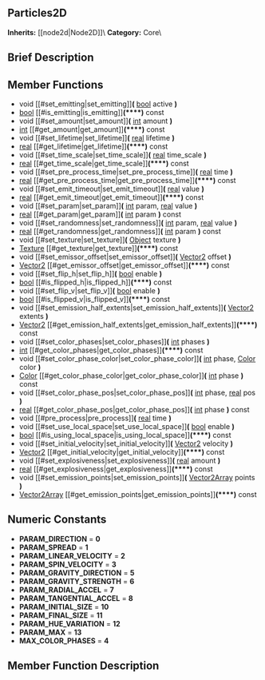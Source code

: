 ##  Particles2D  
**Inherits:** [[node2d|Node2D]]\\
**Category:** Core\\
##  Brief Description  

##  Member Functions 
  * void [[#set_emitting|set_emitting]]**(** [bool](class_bool) active **)**
  * [bool](class_bool) [[#is_emitting|is_emitting]]**(****)** const
  * void [[#set_amount|set_amount]]**(** [int](class_int) amount **)**
  * [int](class_int) [[#get_amount|get_amount]]**(****)** const
  * void [[#set_lifetime|set_lifetime]]**(** [real](class_real) lifetime **)**
  * [real](class_real) [[#get_lifetime|get_lifetime]]**(****)** const
  * void [[#set_time_scale|set_time_scale]]**(** [real](class_real) time_scale **)**
  * [real](class_real) [[#get_time_scale|get_time_scale]]**(****)** const
  * void [[#set_pre_process_time|set_pre_process_time]]**(** [real](class_real) time **)**
  * [real](class_real) [[#get_pre_process_time|get_pre_process_time]]**(****)** const
  * void [[#set_emit_timeout|set_emit_timeout]]**(** [real](class_real) value **)**
  * [real](class_real) [[#get_emit_timeout|get_emit_timeout]]**(****)** const
  * void [[#set_param|set_param]]**(** [int](class_int) param, [real](class_real) value **)**
  * [real](class_real) [[#get_param|get_param]]**(** [int](class_int) param **)** const
  * void [[#set_randomness|set_randomness]]**(** [int](class_int) param, [real](class_real) value **)**
  * [real](class_real) [[#get_randomness|get_randomness]]**(** [int](class_int) param **)** const
  * void [[#set_texture|set_texture]]**(** [Object](class_object) texture **)**
  * [Texture](class_texture) [[#get_texture|get_texture]]**(****)** const
  * void [[#set_emissor_offset|set_emissor_offset]]**(** [Vector2](class_vector2) offset **)**
  * [Vector2](class_vector2) [[#get_emissor_offset|get_emissor_offset]]**(****)** const
  * void [[#set_flip_h|set_flip_h]]**(** [bool](class_bool) enable **)**
  * [bool](class_bool) [[#is_flipped_h|is_flipped_h]]**(****)** const
  * void [[#set_flip_v|set_flip_v]]**(** [bool](class_bool) enable **)**
  * [bool](class_bool) [[#is_flipped_v|is_flipped_v]]**(****)** const
  * void [[#set_emission_half_extents|set_emission_half_extents]]**(** [Vector2](class_vector2) extents **)**
  * [Vector2](class_vector2) [[#get_emission_half_extents|get_emission_half_extents]]**(****)** const
  * void [[#set_color_phases|set_color_phases]]**(** [int](class_int) phases **)**
  * [int](class_int) [[#get_color_phases|get_color_phases]]**(****)** const
  * void [[#set_color_phase_color|set_color_phase_color]]**(** [int](class_int) phase, [Color](class_color) color **)**
  * [Color](class_color) [[#get_color_phase_color|get_color_phase_color]]**(** [int](class_int) phase **)** const
  * void [[#set_color_phase_pos|set_color_phase_pos]]**(** [int](class_int) phase, [real](class_real) pos **)**
  * [real](class_real) [[#get_color_phase_pos|get_color_phase_pos]]**(** [int](class_int) phase **)** const
  * void [[#pre_process|pre_process]]**(** [real](class_real) time **)**
  * void [[#set_use_local_space|set_use_local_space]]**(** [bool](class_bool) enable **)**
  * [bool](class_bool) [[#is_using_local_space|is_using_local_space]]**(****)** const
  * void [[#set_initial_velocity|set_initial_velocity]]**(** [Vector2](class_vector2) velocity **)**
  * [Vector2](class_vector2) [[#get_initial_velocity|get_initial_velocity]]**(****)** const
  * void [[#set_explosiveness|set_explosiveness]]**(** [real](class_real) amount **)**
  * [real](class_real) [[#get_explosiveness|get_explosiveness]]**(****)** const
  * void [[#set_emission_points|set_emission_points]]**(** [Vector2Array](class_vector2array) points **)**
  * [Vector2Array](class_vector2array) [[#get_emission_points|get_emission_points]]**(****)** const
##  Numeric Constants  
  * **PARAM_DIRECTION** = **0**
  * **PARAM_SPREAD** = **1**
  * **PARAM_LINEAR_VELOCITY** = **2**
  * **PARAM_SPIN_VELOCITY** = **3**
  * **PARAM_GRAVITY_DIRECTION** = **5**
  * **PARAM_GRAVITY_STRENGTH** = **6**
  * **PARAM_RADIAL_ACCEL** = **7**
  * **PARAM_TANGENTIAL_ACCEL** = **8**
  * **PARAM_INITIAL_SIZE** = **10**
  * **PARAM_FINAL_SIZE** = **11**
  * **PARAM_HUE_VARIATION** = **12**
  * **PARAM_MAX** = **13**
  * **MAX_COLOR_PHASES** = **4**
##  Member Function Description  
